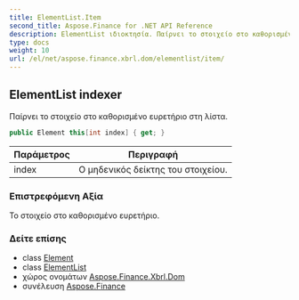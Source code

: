 ```yaml
---
title: ElementList.Item
second_title: Aspose.Finance for .NET API Reference
description: ElementList ιδιοκτησία. Παίρνει το στοιχείο στο καθορισμένο ευρετήριο στη λίστα.
type: docs
weight: 10
url: /el/net/aspose.finance.xbrl.dom/elementlist/item/
---
```

## ElementList indexer

Παίρνει το στοιχείο στο καθορισμένο ευρετήριο στη λίστα.

```csharp
public Element this[int index] { get; }
```

| Παράμετρος | Περιγραφή |
| --- | --- |
| index | Ο μηδενικός δείκτης του στοιχείου. |

### Επιστρεφόμενη Αξία

Το στοιχείο στο καθορισμένο ευρετήριο.

### Δείτε επίσης

* class [Element](../../element/)
* class [ElementList](../)
* χώρος ονομάτων [Aspose.Finance.Xbrl.Dom](../../elementlist/)
* συνέλευση [Aspose.Finance](../../../)


